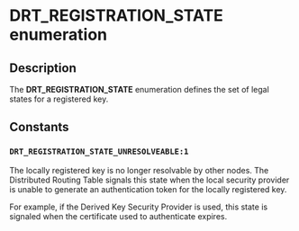 # DRT_REGISTRATION_STATE enumeration

## Description

The **DRT_REGISTRATION_STATE** enumeration defines the set of legal states for a registered key.

## Constants

### `DRT_REGISTRATION_STATE_UNRESOLVEABLE:1`

The locally registered key is no longer resolvable by other nodes. The Distributed Routing Table signals this state when the local security provider is unable to generate an authentication token for the locally registered key.

For example, if the Derived Key Security Provider is used, this state is signaled when the certificate used to authenticate expires.